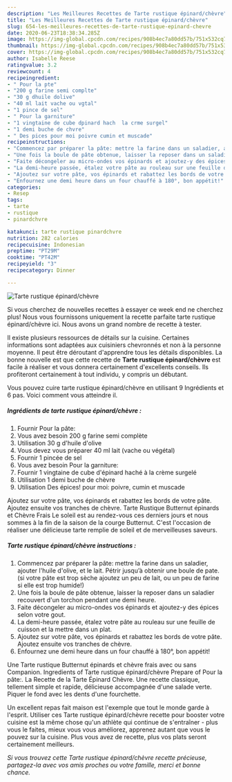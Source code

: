 ```yaml
---
description: "Les Meilleures Recettes de Tarte rustique épinard/chèvre"
title: "Les Meilleures Recettes de Tarte rustique épinard/chèvre"
slug: 654-les-meilleures-recettes-de-tarte-rustique-epinard-chevre
date: 2020-06-23T18:38:34.285Z
image: https://img-global.cpcdn.com/recipes/908b4ec7a80dd57b/751x532cq70/tarte-rustique-epinardchevre-photo-principale-de-la-recette.jpg
thumbnail: https://img-global.cpcdn.com/recipes/908b4ec7a80dd57b/751x532cq70/tarte-rustique-epinardchevre-photo-principale-de-la-recette.jpg
cover: https://img-global.cpcdn.com/recipes/908b4ec7a80dd57b/751x532cq70/tarte-rustique-epinardchevre-photo-principale-de-la-recette.jpg
author: Isabelle Reese
ratingvalue: 3.2
reviewcount: 4
recipeingredient:
- " Pour la pte"
- "200 g farine semi complte"
- "30 g dhuile dolive"
- "40 ml lait vache ou vgtal"
- "1 pince de sel"
- " Pour la garniture"
- "1 vingtaine de cube dpinard hach  la crme surgel"
- "1 demi buche de chvre"
- " Des pices pour moi poivre cumin et muscade"
recipeinstructions:
- "Commencez par préparer la pâte: mettre la farine dans un saladier, ajouter l&#39;huile d&#39;olive, et le lait. Pétrir jusqu’à obtenir une boule de pate. (si votre pâte est trop sèche ajoutez un peu de lait, ou un peu de farine si elle est trop humide!)"
- "Une fois la boule de pâte obtenue, laisser la reposer dans un saladier recouvert d&#39;un torchon pendant une demi heure."
- "Faite décongeler au micro-ondes vos épinards et ajoutez-y des épices selon votre gout."
- "La demi-heure passée, étalez votre pâte au rouleau sur une feuille de cuisson et la mettre dans un plat."
- "Ajoutez sur votre pâte, vos épinards et rabattez les bords de votre pâte. Ajoutez ensuite vos tranches de chèvre."
- "Enfournez une demi heure dans un four chauffé à 180°, bon appétit!"
categories:
- Resep
tags:
- tarte
- rustique
- pinardchvre

katakunci: tarte rustique pinardchvre 
nutrition: 282 calories
recipecuisine: Indonesian
preptime: "PT29M"
cooktime: "PT42M"
recipeyield: "3"
recipecategory: Dinner

---
```



![Tarte rustique épinard/chèvre](https://img-global.cpcdn.com/recipes/908b4ec7a80dd57b/751x532cq70/tarte-rustique-epinardchevre-photo-principale-de-la-recette.jpg)

Si vous cherchez de nouvelles recettes à essayer ce week end ne cherchez plus! Nous vous fournissons uniquement la recette parfaite tarte rustique épinard/chèvre ici. Nous avons un grand nombre de recette à tester.

Il existe plusieurs ressources de détails sur la cuisine. Certaines informations sont adaptées aux cuisiniers chevronnés et non à la personne moyenne. Il peut être déroutant d'apprendre tous les détails disponibles. La bonne nouvelle est que cette recette de <strong> Tarte rustique épinard/chèvre </strong> est facile à réaliser et vous donnera certainement d'excellents conseils. Ils profiteront certainement à tout individu, y compris un débutant.

<!--inarticleads1-->

Vous pouvez cuire tarte rustique épinard/chèvre en utilisant 9 Ingrédients et 6 pas. Voici comment vous atteindre il.

##### Ingrédients de tarte rustique épinard/chèvre :

1. Fournir  Pour la pâte:
1. Vous avez besoin 200 g farine semi complète
1. Utilisation 30 g d&#39;huile d&#39;olive
1. Vous devez vous préparer 40 ml lait (vache ou végétal)
1. Fournir 1 pincée de sel
1. Vous avez besoin  Pour la garniture:
1. Fournir 1 vingtaine de cube d&#39;épinard haché à la crème surgelé
1. Utilisation 1 demi buche de chèvre
1. Utilisation  Des épices! pour moi: poivre, cumin et muscade


Ajoutez sur votre pâte, vos épinards et rabattez les bords de votre pâte. Ajoutez ensuite vos tranches de chèvre. Tarte Rustique Butternut épinards et Chèvre Frais Le soleil est au rendez-vous ces derniers jours et nous sommes à la fin de la saison de la courge Butternut. C&#39;est l&#39;occasion de réaliser une délicieuse tarte remplie de soleil et de merveilleuses saveurs. 

<!--inarticleads2-->

##### Tarte rustique épinard/chèvre instructions :

1. Commencez par préparer la pâte: mettre la farine dans un saladier, ajouter l&#39;huile d&#39;olive, et le lait. Pétrir jusqu’à obtenir une boule de pate. (si votre pâte est trop sèche ajoutez un peu de lait, ou un peu de farine si elle est trop humide!)
1. Une fois la boule de pâte obtenue, laisser la reposer dans un saladier recouvert d&#39;un torchon pendant une demi heure.
1. Faite décongeler au micro-ondes vos épinards et ajoutez-y des épices selon votre gout.
1. La demi-heure passée, étalez votre pâte au rouleau sur une feuille de cuisson et la mettre dans un plat.
1. Ajoutez sur votre pâte, vos épinards et rabattez les bords de votre pâte. Ajoutez ensuite vos tranches de chèvre.
1. Enfournez une demi heure dans un four chauffé à 180°, bon appétit!


Une Tarte rustique Butternut épinards et chèvre frais avec ou sans Companion. Ingredients of Tarte rustique épinard/chèvre Prepare of Pour la pâte:. La Recette de la Tarte Épinard Chèvre. Une recette classique, tellement simple et rapide, délicieuse accompagnée d&#39;une salade verte. Piquer le fond avec les dents d&#39;une fourchette. 

<!--inarticleads1-->

<p>
Un excellent repas fait maison est l'exemple que tout le monde garde à l'esprit. Utiliser ces Tarte rustique épinard/chèvre recette pour booster votre cuisine est la même chose qu'un athlète qui continue de s'entraîner - plus vous le faites, mieux vous vous améliorez, apprenez autant que vous le pouvez sur la cuisine. Plus vous avez de recette, plus vos plats seront certainement meilleurs.
</p>

<p>
<i>Si vous trouvez cette Tarte rustique épinard/chèvre recette précieuse, partagez-la avec vos amis proches ou votre famille, merci et bonne chance.</i>
</p>
